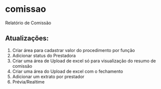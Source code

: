 # comissao
Relatório de Comissão
## Atualizações:
1. Criar área para cadastrar valor do procedimento por função
2. Adicionar status do Prestadora
3. Criar uma área de Upload de excel só para visualização do resumo de comissão
4. Criar uma área do Upload de excel com o fechamento
5. Adicionar um extrato por prestador
6. Prévia/Realtime